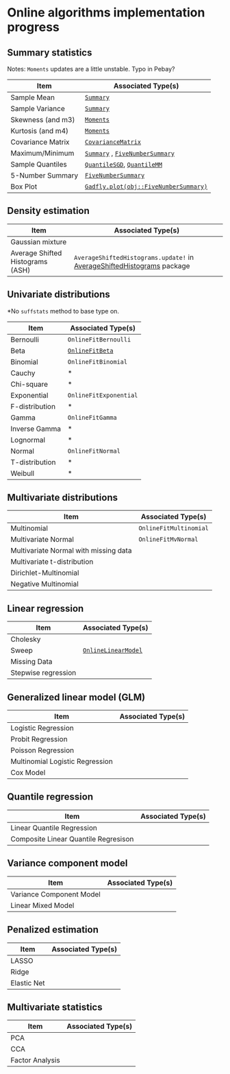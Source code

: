 # Online algorithms implementation progress


## Summary statistics

Notes: `Moments` updates are a little unstable.  Typo in Pebay?

| Item                 | Associated Type(s)
|----------------------|------------------
|  Sample Mean         |  [`Summary`](../doc/examples/Summary.md)       
|  Sample Variance     |  [`Summary`](../doc/examples/Summary.md)        
|  Skewness (and m3)   |  [`Moments`](../doc/examples/Moments.md)       
|  Kurtosis (and m4)   |  [`Moments`](../doc/examples/Moments.md)        
|  Covariance Matrix   | [`CovarianceMatrix`](../doc/examples/CovarianceMatrix.md)
|  Maximum/Minimum     |  [`Summary`](../doc/examples/Summary.md)  , [`FiveNumberSummary`](../doc/examples/FiveNumberSummary.md) 
|  Sample Quantiles    | [`QuantileSGD`](../doc/examples/QuantileSGD.md), [`QuantileMM`](../doc/examples/quantileMM.md) 
|  5-Number Summary    | [`FiveNumberSummary`](../doc/examples/FiveNumberSummary.md)   
|  Box Plot            |[`Gadfly.plot(obj::FiveNumberSummary)`](../doc/examples/FiveNumberSummary.md)  

## Density estimation

| Item                             | Associated Type(s)
|----------------------------------|------------------
| Gaussian mixture                 |
| Average Shifted Histograms (ASH) | `AverageShiftedHistograms.update!` in [AverageShiftedHistograms](https://github.com/joshday/AverageShiftedHistograms.jl) package

## Univariate distributions

 *No `suffstats` method to base type on.

| Item                 | Associated Type(s)
|----------------------|------------------
| Bernoulli            | `OnlineFitBernoulli`
| Beta                 | [`OnlineFitBeta`](../doc/examples/OnlineFitBeta.md)
| Binomial             | `OnlineFitBinomial`
| Cauchy               | *
| Chi-square           | *
| Exponential          | `OnlineFitExponential`
| F-distribution       | *
| Gamma                | `OnlineFitGamma`
| Inverse Gamma        | *
| Lognormal            | *
| Normal               | `OnlineFitNormal`
| T-distribution       | *
| Weibull              | *

## Multivariate distributions

| Item                 | Associated Type(s)
|----------------------|------------------
| Multinomial          | `OnlineFitMultinomial`
| Multivariate Normal  | `OnlineFitMvNormal`
| Multivariate Normal with missing data | 
| Multivariate t-distribution           |
| Dirichlet-Multinomial                 |
| Negative Multinomial                  |

## Linear regression

| Item                 | Associated Type(s)
|----------------------|------------------
| Cholesky             | 
| Sweep                | [`OnlineLinearModel`](../doc/examples/OnlineLinearModel.md)
| Missing Data         |
| Stepwise regression  |

## Generalized linear model (GLM)

| Item                 | Associated Type(s)
|----------------------|------------------
| Logistic Regression  | 
| Probit Regression    | 
| Poisson Regression   |  
| Multinomial Logistic Regression |
| Cox Model            |

## Quantile regression

| Item                                 | Associated Type(s)
|--------------------------------------|------------------
| Linear Quantile Regression           |
| Composite Linear Quantile Regresison |

## Variance component model

| Item                     | Associated Type(s)
|--------------------------|------------------
| Variance Component Model |
| Linear Mixed Model       |

## Penalized estimation

| Item        | Associated Type(s)
|-------------|------------------
| LASSO       |
| Ridge       |
| Elastic Net |

## Multivariate statistics

| Item             | Associated Type(s)
|------------------|------------------
| PCA              |
| CCA              |
| Factor Analysis  |
